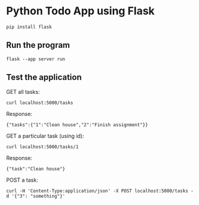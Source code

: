 # Python Todo App using Flask

```
pip install flask
```

## Run the program

```
flask --app server run
```

## Test the application

GET all tasks:

```
curl localhost:5000/tasks
```

Response:

```
{"tasks":{"1":"Clean house","2":"Finish assignment"}}
```


GET a particular task (using id):

```
curl localhost:5000/tasks/1
```

Response:

```
{"task":"Clean house"}
```

POST a task:

```
curl -H 'Content-Type:application/json' -X POST localhost:5000/tasks -d '{"3": "something"}'
```
